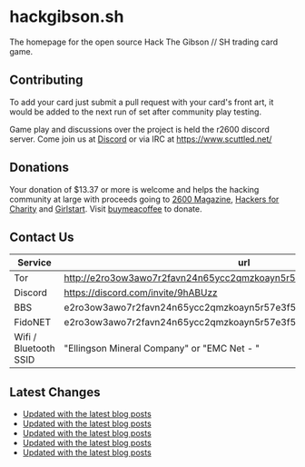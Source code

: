 # hackgibson.sh
The homepage for the open source Hack The Gibson // SH trading card game.


## Contributing

To add your card just submit a pull request with your card's front art, it would be added to the next run of set after community play testing.

Game play and discussions over the project is held the r2600 discord server. Come join us at [Discord](https://discord.com/invite/9hABUzz) or via IRC at https://www.scuttled.net/


## Donations

Your donation of $13.37 or more is welcome and helps the hacking community at large with proceeds going to [2600 Magazine](https://2600.com/), [Hackers for Charity](https://hackersforcharity.org) and [Girlstart](https://girlstart.org).  Visit [buymeacoffee](https://www.buymeacoffee.com/hackgibson.sh) to donate.


## Contact Us

Service | url
-|-
Tor | http://e2ro3ow3awo7r2favn24n65ycc2qmzkoayn5r57e3f56nvjwdcgg32ad.onion
Discord | https://discord.com/invite/9hABUzz
BBS | e2ro3ow3awo7r2favn24n65ycc2qmzkoayn5r57e3f56nvjwdcgg32ad.onion:23
FidoNET | e2ro3ow3awo7r2favn24n65ycc2qmzkoayn5r57e3f56nvjwdcgg32ad.onion:24554
Wifi / Bluetooth SSID | "Ellingson Mineral Company" or "EMC Net - <fidonet address>"

## Latest Changes
<!-- BLOG-POST-LIST:START -->
- [Updated with the latest blog posts](https://github.com/DFW2600/hackgibson.sh/commit/e4b5d9dc6d8461b3463ac058ee5e16aa592dd03a)
- [Updated with the latest blog posts](https://github.com/DFW2600/hackgibson.sh/commit/f7d552d27f7a40654863448da3d286ddaea7ab47)
- [Updated with the latest blog posts](https://github.com/DFW2600/hackgibson.sh/commit/fb9d7200ad943b91016aebfd3443a336b8566d4e)
- [Updated with the latest blog posts](https://github.com/DFW2600/hackgibson.sh/commit/09e16e5ffc094af8a25c51a3e8f4fd435280bbf6)
- [Updated with the latest blog posts](https://github.com/DFW2600/hackgibson.sh/commit/5516e91e2699b6e3e1f2d17ed07a7d4de9a7f742)
<!-- BLOG-POST-LIST:END -->
